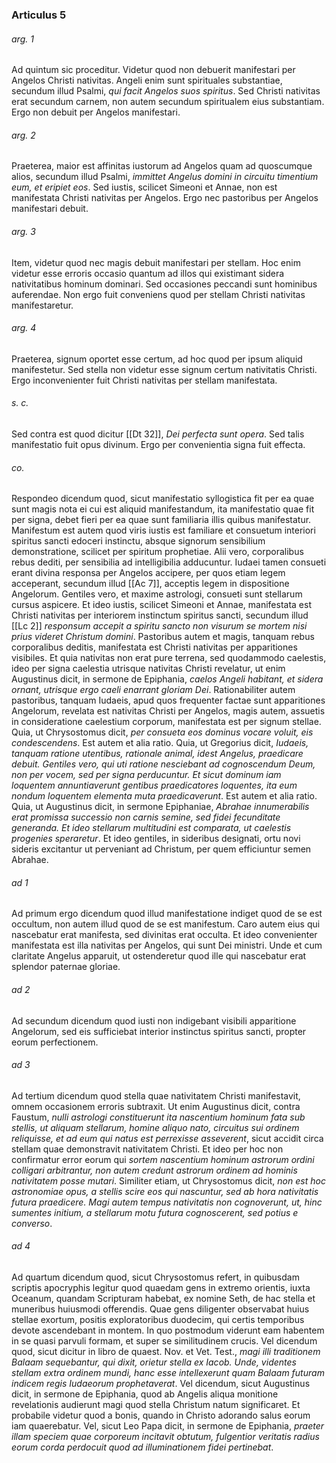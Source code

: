 ### Articulus 5

###### arg. 1
Ad quintum sic proceditur. Videtur quod non debuerit manifestari per Angelos Christi nativitas. Angeli enim sunt spirituales substantiae, secundum illud Psalmi, *qui facit Angelos suos spiritus*. Sed Christi nativitas erat secundum carnem, non autem secundum spiritualem eius substantiam. Ergo non debuit per Angelos manifestari.

###### arg. 2
Praeterea, maior est affinitas iustorum ad Angelos quam ad quoscumque alios, secundum illud Psalmi, *immittet Angelus domini in circuitu timentium eum, et eripiet eos*. Sed iustis, scilicet Simeoni et Annae, non est manifestata Christi nativitas per Angelos. Ergo nec pastoribus per Angelos manifestari debuit.

###### arg. 3
Item, videtur quod nec magis debuit manifestari per stellam. Hoc enim videtur esse erroris occasio quantum ad illos qui existimant sidera nativitatibus hominum dominari. Sed occasiones peccandi sunt hominibus auferendae. Non ergo fuit conveniens quod per stellam Christi nativitas manifestaretur.

###### arg. 4
Praeterea, signum oportet esse certum, ad hoc quod per ipsum aliquid manifestetur. Sed stella non videtur esse signum certum nativitatis Christi. Ergo inconvenienter fuit Christi nativitas per stellam manifestata.

###### s. c.
Sed contra est quod dicitur [[Dt 32]], *Dei perfecta sunt opera*. Sed talis manifestatio fuit opus divinum. Ergo per convenientia signa fuit effecta.

###### co.
Respondeo dicendum quod, sicut manifestatio syllogistica fit per ea quae sunt magis nota ei cui est aliquid manifestandum, ita manifestatio quae fit per signa, debet fieri per ea quae sunt familiaria illis quibus manifestatur. Manifestum est autem quod viris iustis est familiare et consuetum interiori spiritus sancti edoceri instinctu, absque signorum sensibilium demonstratione, scilicet per spiritum prophetiae. Alii vero, corporalibus rebus dediti, per sensibilia ad intelligibilia adducuntur. Iudaei tamen consueti erant divina responsa per Angelos accipere, per quos etiam legem acceperant, secundum illud [[Ac 7]], acceptis legem in dispositione Angelorum. Gentiles vero, et maxime astrologi, consueti sunt stellarum cursus aspicere. Et ideo iustis, scilicet Simeoni et Annae, manifestata est Christi nativitas per interiorem instinctum spiritus sancti, secundum illud [[Lc 2]] *responsum accepit a spiritu sancto non visurum se mortem nisi prius videret Christum domini*. Pastoribus autem et magis, tanquam rebus corporalibus deditis, manifestata est Christi nativitas per apparitiones visibiles. Et quia nativitas non erat pure terrena, sed quodammodo caelestis, ideo per signa caelestia utrisque nativitas Christi revelatur, ut enim Augustinus dicit, in sermone de Epiphania, *caelos Angeli habitant, et sidera ornant, utrisque ergo caeli enarrant gloriam Dei*. Rationabiliter autem pastoribus, tanquam Iudaeis, apud quos frequenter factae sunt apparitiones Angelorum, revelata est nativitas Christi per Angelos, magis autem, assuetis in consideratione caelestium corporum, manifestata est per signum stellae. Quia, ut Chrysostomus dicit, *per consueta eos dominus vocare voluit, eis condescendens*. Est autem et alia ratio. Quia, ut Gregorius dicit, *Iudaeis, tanquam ratione utentibus, rationale animal, idest Angelus, praedicare debuit. Gentiles vero, qui uti ratione nesciebant ad cognoscendum Deum, non per vocem, sed per signa perducuntur. Et sicut dominum iam loquentem annuntiaverunt gentibus praedicatores loquentes, ita eum nondum loquentem elementa muta praedicaverunt*. Est autem et alia ratio. Quia, ut Augustinus dicit, in sermone Epiphaniae, *Abrahae innumerabilis erat promissa successio non carnis semine, sed fidei fecunditate generanda. Et ideo stellarum multitudini est comparata, ut caelestis progenies speraretur*. Et ideo gentiles, in sideribus designati, ortu novi sideris excitantur ut perveniant ad Christum, per quem efficiuntur semen Abrahae.

###### ad 1
Ad primum ergo dicendum quod illud manifestatione indiget quod de se est occultum, non autem illud quod de se est manifestum. Caro autem eius qui nascebatur erat manifesta, sed divinitas erat occulta. Et ideo convenienter manifestata est illa nativitas per Angelos, qui sunt Dei ministri. Unde et cum claritate Angelus apparuit, ut ostenderetur quod ille qui nascebatur erat splendor paternae gloriae.

###### ad 2
Ad secundum dicendum quod iusti non indigebant visibili apparitione Angelorum, sed eis sufficiebat interior instinctus spiritus sancti, propter eorum perfectionem.

###### ad 3
Ad tertium dicendum quod stella quae nativitatem Christi manifestavit, omnem occasionem erroris subtraxit. Ut enim Augustinus dicit, contra Faustum, *nulli astrologi constituerunt ita nascentium hominum fata sub stellis, ut aliquam stellarum, homine aliquo nato, circuitus sui ordinem reliquisse, et ad eum qui natus est perrexisse asseverent*, sicut accidit circa stellam quae demonstravit nativitatem Christi. Et ideo per hoc non confirmatur error eorum qui *sortem nascentium hominum astrorum ordini colligari arbitrantur, non autem credunt astrorum ordinem ad hominis nativitatem posse mutari*. Similiter etiam, ut Chrysostomus dicit, *non est hoc astronomiae opus, a stellis scire eos qui nascuntur, sed ab hora nativitatis futura praedicere. Magi autem tempus nativitatis non cognoverunt, ut, hinc sumentes initium, a stellarum motu futura cognoscerent, sed potius e converso*.

###### ad 4
Ad quartum dicendum quod, sicut Chrysostomus refert, in quibusdam scriptis apocryphis legitur quod quaedam gens in extremo orientis, iuxta Oceanum, quandam Scripturam habebat, ex nomine Seth, de hac stella et muneribus huiusmodi offerendis. Quae gens diligenter observabat huius stellae exortum, positis exploratoribus duodecim, qui certis temporibus devote ascendebant in montem. In quo postmodum viderunt eam habentem in se quasi parvuli formam, et super se similitudinem crucis. Vel dicendum quod, sicut dicitur in libro de quaest. Nov. et Vet. Test., *magi illi traditionem Balaam sequebantur, qui dixit, orietur stella ex Iacob. Unde, videntes stellam extra ordinem mundi, hanc esse intellexerunt quam Balaam futuram indicem regis Iudaeorum prophetaverat*. Vel dicendum, sicut Augustinus dicit, in sermone de Epiphania, quod ab Angelis aliqua monitione revelationis audierunt magi quod stella Christum natum significaret. Et probabile videtur quod a bonis, quando in Christo adorando salus eorum iam quaerebatur. Vel, sicut Leo Papa dicit, in sermone de Epiphania, *praeter illam speciem quae corporeum incitavit obtutum, fulgentior veritatis radius eorum corda perdocuit quod ad illuminationem fidei pertinebat*.

